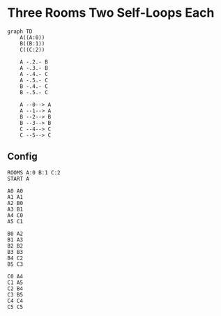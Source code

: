 # Three Rooms Two Self-Loops Each

```mermaid
graph TD
    A((A:0))
    B((B:1))
    C((C:2))
    
    A -.2.- B
    A -.3.- B
    A -.4.- C
    A -.5.- C
    B -.4.- C
    B -.5.- C
    
    A --0--> A
    A --1--> A
    B --2--> B
    B --3--> B
    C --4--> C
    C --5--> C
```

## Config
```
ROOMS A:0 B:1 C:2
START A

A0 A0
A1 A1
A2 B0
A3 B1
A4 C0
A5 C1

B0 A2
B1 A3
B2 B2
B3 B3
B4 C2
B5 C3

C0 A4
C1 A5
C2 B4
C3 B5
C4 C4
C5 C5
```